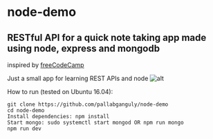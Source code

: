 # node-demo
## RESTful API for a quick note taking app made using node, express and mongodb
inspired by [freeCodeCamp](https://medium.freecodecamp.org/building-a-simple-node-js-api-in-under-30-minutes-a07ea9e390d2)

Just a small app for learning REST APIs and node ![alt](https://img.shields.io/badge/nodejs-development-green.svg)

How to run (tested on Ubuntu 16.04):
```
git clone https://github.com/pallabganguly/node-demo
cd node-demo
Install dependencies: npm install
Start mongo: sudo systemctl start mongod OR npm run mongo
npm run dev
```

